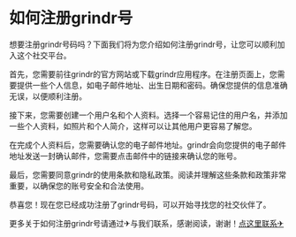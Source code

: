 # 如何注册grindr号

想要注册grindr号码吗？下面我们将为您介绍如何注册grindr号，让您可以顺利加入这个社交平台。

首先，您需要前往grindr的官方网站或下载grindr应用程序。在注册页面上，您需要提供一些个人信息，如电子邮件地址、出生日期和密码。确保您提供的信息准确无误，以便顺利注册。

接下来，您需要创建一个用户名和个人资料。选择一个容易记住的用户名，并添加一些个人资料，如照片和个人简介，这样可以让其他用户更容易了解您。

在完成个人资料后，您需要确认您的电子邮件地址。grindr会向您提供的电子邮件地址发送一封确认邮件，您需要点击邮件中的链接来确认您的账号。

最后，您需要同意grindr的使用条款和隐私政策。阅读并理解这些条款和政策非常重要，以确保您的账号安全和合法使用。

恭喜您！现在您已经成功注册了grindr号码，可以开始寻找您的社交伙伴了。

更多关于如何注册grindr号请通过✈与我们联系，感谢阅读，谢谢！[点这里联系✈](https://b.k02.cc)